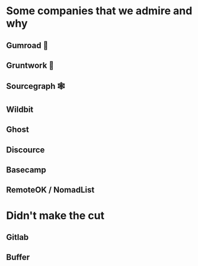 # Some companies that we admire and why

## Gumroad 🐨

## Gruntwork 🐷

## Sourcegraph 🕸

## Wildbit 

## Ghost

## Discource

## Basecamp

## RemoteOK / NomadList

# Didn't make the cut

## Gitlab

## Buffer

